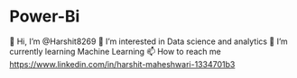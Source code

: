 # Power-Bi
👋 Hi, I’m @Harshit8269
👀 I’m interested in Data science and analytics
🌱 I’m currently learning Machine Learning
📫 How to reach me https://www.linkedin.com/in/harshit-maheshwari-1334701b3
